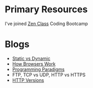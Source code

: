# Primary Resources
I've joined [Zen Class](https://www.guvi.in/full-stack-development-course-with-javascript-ZenClass) Coding Bootcamp
# Blogs
* [Static vs Dynamic](https://hackernoon.com/i-finally-understand-static-vs-dynamic-typing-and-you-will-too-ad0c2bd0acc7)
* [How Browsers Work](http://taligarsiel.com/Projects/howbrowserswork1.htm#The_rendering_engine)
* [Programming Paradigms](https://cs.lmu.edu/~ray/notes/paradigms/#:~:text=A%20programming%20paradigm%20is%20a,thing%20(like%20a%20language))
* FTP, TCP vs UDP, HTTP vs HTTPS
* [HTTP Versions](https://medium.com/platform-engineer/evolution-of-http-69cfe6531ba0#:~:text=HTTP%20has%20four%20versions%20%E2%80%94%20HTTP,future%20will%20be%20HTTP%2F2.0.)
